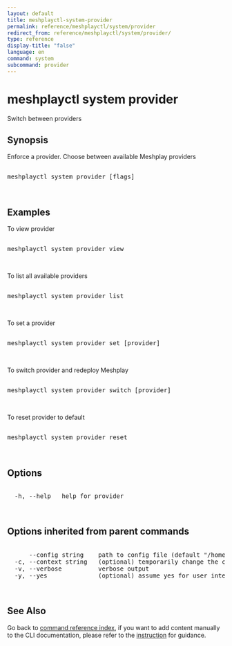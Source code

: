 ```yaml
---
layout: default
title: meshplayctl-system-provider
permalink: reference/meshplayctl/system/provider
redirect_from: reference/meshplayctl/system/provider/
type: reference
display-title: "false"
language: en
command: system
subcommand: provider
---
```


# meshplayctl system provider

Switch between providers

## Synopsis

Enforce a provider. Choose between available Meshplay providers
<pre class='codeblock-pre'>
<div class='codeblock'>
meshplayctl system provider [flags]

</div>
</pre> 

## Examples

To view provider
<pre class='codeblock-pre'>
<div class='codeblock'>
meshplayctl system provider view

</div>
</pre> 

To list all available providers
<pre class='codeblock-pre'>
<div class='codeblock'>
meshplayctl system provider list

</div>
</pre> 

To set a provider
<pre class='codeblock-pre'>
<div class='codeblock'>
meshplayctl system provider set [provider]

</div>
</pre> 

To switch provider and redeploy Meshplay
<pre class='codeblock-pre'>
<div class='codeblock'>
meshplayctl system provider switch [provider]

</div>
</pre> 

To reset provider to default
<pre class='codeblock-pre'>
<div class='codeblock'>
meshplayctl system provider reset

</div>
</pre> 

## Options

<pre class='codeblock-pre'>
<div class='codeblock'>
  -h, --help   help for provider

</div>
</pre>

## Options inherited from parent commands

<pre class='codeblock-pre'>
<div class='codeblock'>
      --config string    path to config file (default "/home/runner/.meshery/config.yaml")
  -c, --context string   (optional) temporarily change the current context.
  -v, --verbose          verbose output
  -y, --yes              (optional) assume yes for user interactive prompts.

</div>
</pre>

## See Also

Go back to [command reference index](/reference/meshplayctl/), if you want to add content manually to the CLI documentation, please refer to the [instruction](/project/contributing/contributing-cli#preserving-manually-added-documentation) for guidance.
